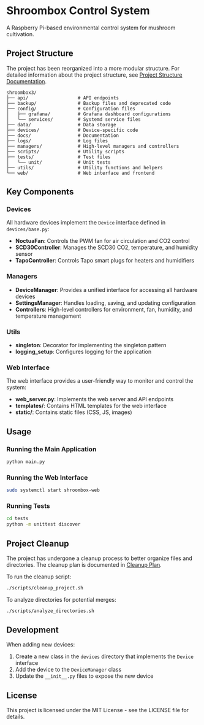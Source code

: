 # Shroombox Control System

A Raspberry Pi-based environmental control system for mushroom cultivation.

## Project Structure

The project has been reorganized into a more modular structure. For detailed information about the project structure, see [Project Structure Documentation](docs/project_structure.md).

```
shroombox3/
├── api/                  # API endpoints
├── backup/               # Backup files and deprecated code
├── config/               # Configuration files
│   ├── grafana/          # Grafana dashboard configurations
│   └── services/         # Systemd service files
├── data/                 # Data storage
├── devices/              # Device-specific code
├── docs/                 # Documentation
├── logs/                 # Log files
├── managers/             # High-level managers and controllers
├── scripts/              # Utility scripts
├── tests/                # Test files
│   └── unit/             # Unit tests
├── utils/                # Utility functions and helpers
└── web/                  # Web interface and frontend
```

## Key Components

### Devices

All hardware devices implement the `Device` interface defined in `devices/base.py`:

- **NoctuaFan**: Controls the PWM fan for air circulation and CO2 control
- **SCD30Controller**: Manages the SCD30 CO2, temperature, and humidity sensor
- **TapoController**: Controls Tapo smart plugs for heaters and humidifiers

### Managers

- **DeviceManager**: Provides a unified interface for accessing all hardware devices
- **SettingsManager**: Handles loading, saving, and updating configuration
- **Controllers**: High-level controllers for environment, fan, humidity, and temperature management

### Utils

- **singleton**: Decorator for implementing the singleton pattern
- **logging_setup**: Configures logging for the application

### Web Interface

The web interface provides a user-friendly way to monitor and control the system:

- **web_server.py**: Implements the web server and API endpoints
- **templates/**: Contains HTML templates for the web interface
- **static/**: Contains static files (CSS, JS, images)

## Usage

### Running the Main Application

```bash
python main.py
```

### Running the Web Interface

```bash
sudo systemctl start shroombox-web
```

### Running Tests

```bash
cd tests
python -m unittest discover
```

## Project Cleanup

The project has undergone a cleanup process to better organize files and directories. The cleanup plan is documented in [Cleanup Plan](cleanup_plan.md).

To run the cleanup script:

```bash
./scripts/cleanup_project.sh
```

To analyze directories for potential merges:

```bash
./scripts/analyze_directories.sh
```

## Development

When adding new devices:

1. Create a new class in the `devices` directory that implements the `Device` interface
2. Add the device to the `DeviceManager` class
3. Update the `__init__.py` files to expose the new device

## License

This project is licensed under the MIT License - see the LICENSE file for details. 
